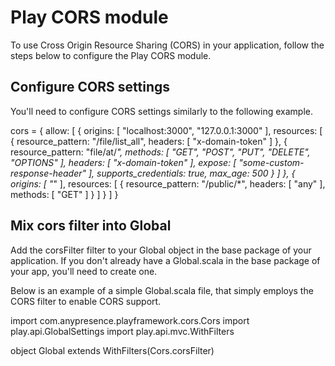 # Play CORS module

To use Cross Origin Resource Sharing (CORS) in your application, follow the steps below to configure the Play CORS module.

## Configure CORS settings

You'll need to configure CORS settings similarly to the following example.

  cors = {
    allow: [ 
      {
        origins: [ "localhost:3000", "127.0.0.1:3000" ],
        resources: [
          {
            resource_pattern: "/file/list_all",
            headers: [ "x-domain-token" ]
          },
          {
            resource_pattern: "file/at/*",
            methods: [ "GET", "POST", "PUT", "DELETE", "OPTIONS" ],
            headers: [ "x-domain-token" ],
            expose: [ "some-custom-response-header" ],
            supports_credentials: true,
            max_age: 500
          }
        ]
      }, 
      {
        origins: [ "*" ],
        resources: [
          {
            resource_pattern: "/public/*", 
            headers: [ "any" ],
            methods: [ "GET" ]
          }
        ]
      }
    ]
  }

## Mix cors filter into Global

Add the corsFilter filter to your Global object in the base package of your application. If you don't already have a Global.scala in the base package of your app, you'll need to create one.

Below is an example of a simple Global.scala file, that simply employs the CORS filter to enable CORS support.

  import com.anypresence.playframework.cors.Cors
  import play.api.GlobalSettings
  import play.api.mvc.WithFilters

  object Global extends WithFilters(Cors.corsFilter) 